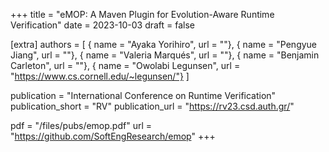 +++
title = "eMOP: A Maven Plugin for Evolution-Aware Runtime Verification"
date = 2023-10-03
draft = false

[extra]
authors = [
  { name = "Ayaka Yorihiro", url = ""},
  { name = "Pengyue Jiang", url = ""},
  { name = "Valeria Marqués", url = ""},
  { name = "Benjamin Carleton", url = ""},
  { name = "Owolabi Legunsen", url = "https://www.cs.cornell.edu/~legunsen/"}
]

publication = "International Conference on Runtime Verification"
publication_short = "RV"
publication_url = "https://rv23.csd.auth.gr/"

pdf = "/files/pubs/emop.pdf"
url = "https://github.com/SoftEngResearch/emop"
+++
